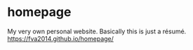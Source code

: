 # homepage
My very own personal website. Basically this is just a résumé.
https://fva2014.github.io/homepage/
